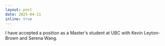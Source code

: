```yaml
---
layout: post
date: 2025-04-11
inline: true
---
```


I have accepted a position as a Master's student at UBC with Kevin Leyton-Brown and Serena Wang.
